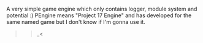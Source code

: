 A very simple game engine which only contains logger, module system and potential :)
PEngine means "Project 17 Engine" and has developed for the same named game but I don't know if I'm gonna use it. 
>>_<
